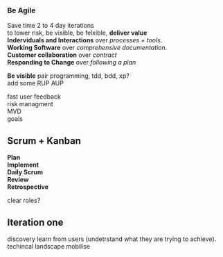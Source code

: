### Be Agile
Save time 2 to 4 day iterations <br>
to lower risk, be visible, be felxible, **deliver value** <br>
**Inderviduals and Interactions** over *processes + tools*. <br>
**Working Software** over *comprehensive documentation*. <br>
**Customer collaboration** over *contract* <br>
**Responding to Change** over *following a plan* <br>

**Be visible**
pair programming, tdd, bdd, xp? <br>
add some RUP AUP <br>

fast user feedback <br>
risk managment <br>
MVD <br>
goals <br>

## Scrum + Kanban
**Plan** <br>
**Implement** <br>
**Daily Scrum** <br>
**Review** <br>
**Retrospective** <br>

clear roles?

## Iteration one
discovery 
learn from users (undetrstand what they are trying to achieve).
techincal landscape
mobilise
